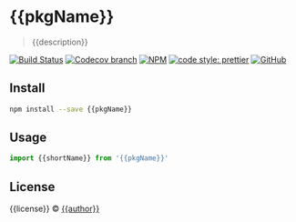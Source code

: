 # {{pkgName}}

> {{description}}

[![Build Status](https://img.shields.io/travis/{{author}}/{{shortName}}/master.svg)](https://travis-ci.org/{{author}}/{{shortName}})
[![Codecov branch](https://img.shields.io/codecov/c/github/{{author}}/{{shortName}}/master.svg)](https://codecov.io/gh/{{author}}/{{shortName}})
[![NPM](https://img.shields.io/npm/v/{{pkgName}}.svg)](https://www.npmjs.com/package/{{pkgName}})
[![code style: prettier](https://img.shields.io/badge/code_style-prettier-ff69b4.svg?style=flat-square)](https://github.com/prettier/prettier)
[![GitHub](https://img.shields.io/github/license/mashape/apistatus.svg)](https://opensource.org/licenses/MIT)

## Install

```bash
npm install --save {{pkgName}}
```

## Usage

```js
import {{shortName}} from '{{pkgName}}'
```

## License

{{license}} © [{{author}}](https://github.com/{{author}})
